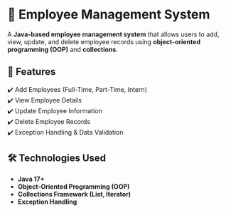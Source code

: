 # 🏢 Employee Management System  

A **Java-based employee management system** that allows users to add,
view, update, and delete employee records using **object-oriented programming (OOP)**
and **collections**.

## 🚀 Features  
✔️ Add Employees (Full-Time, Part-Time, Intern)  
✔️ View Employee Details  
✔️ Update Employee Information  
✔️ Delete Employee Records  
✔️ Exception Handling & Data Validation  

## 🛠️ Technologies Used  
- **Java 17+**  
- **Object-Oriented Programming (OOP)**  
- **Collections Framework (List, Iterator)**  
- **Exception Handling**
